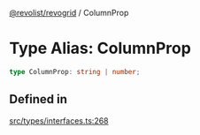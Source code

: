 [@revolist/revogrid](README.md) / ColumnProp

# Type Alias: ColumnProp

```ts
type ColumnProp: string | number;
```

## Defined in

[src/types/interfaces.ts:268](https://github.com/revolist/revogrid/blob/6916c62aedeba77f36804fdc386f78e588e18412/src/types/interfaces.ts#L268)
